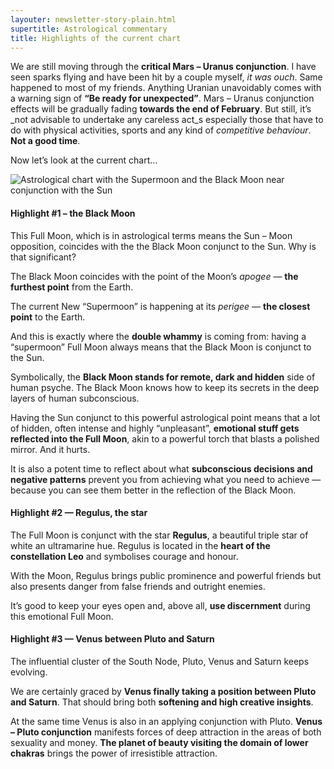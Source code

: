 ```yaml
---
layouter: newsletter-story-plain.html
supertitle: Astrological commentary
title: Highlights of the current chart
---
```


We are still moving through the **critical Mars – Uranus conjunction**. I have seen sparks flying and have been hit by a couple myself, _it was ouch_. Same happened to most of my friends. Anything Uranian unavoidably comes with a warning sign of **“Be ready for unexpected”**. Mars – Uranus conjunction effects will be gradually fading **towards the end of February**. But still, it’s _not advisable to undertake any careless act_s especially those that have to do with physical activities, sports and any kind of _competitive behaviour_. **Not a good time**.
 
Now let’s look at the current chart…

<img class="lazyload section-image-wide" data-srcset="/images/newsletters/tn-chart-2019-02-19.jpg" alt="Astrological chart with the Supermoon and the Black Moon near conjunction with the Sun">

#### Highlight #1 – the Black Moon

This Full Moon, which is in astrological terms means the Sun – Moon opposition, coincides with the the Black Moon conjunct to the Sun. Why is that significant? 

The Black Moon coincides with the point of the Moon’s _apogee_ — **the furthest point** from the Earth. 

The current New “Supermoon” is happening at its _perigee_ — **the closest point** to the Earth. 

And this is exactly where the **double whammy** is coming from: having a “supermoon” Full Moon always means that the Black Moon is conjunct to the Sun.

Symbolically, the **Black Moon stands for remote, dark and hidden** side of human psyche. The Black Moon knows how to keep its secrets in the deep layers of human subconscious. 

Having the Sun conjunct to this powerful astrological point means that a lot of hidden, often intense and highly “unpleasant”, **emotional stuff gets reflected into the Full Moon**, akin to a powerful torch that blasts a polished mirror. And it hurts.

It is also a potent time to reflect about what **subconscious decisions and negative patterns** prevent you from achieving what you need to achieve — because you can see them better in the reflection of the Black Moon.

#### Highlight #2 — Regulus, the star

The Full Moon is conjunct with the star **Regulus**, a beautiful triple star of white an ultramarine hue. Regulus is located in the **heart of the constellation Leo** and symbolises courage and honour.

With the Moon, Regulus brings public prominence and powerful friends but also presents danger from false friends and outright enemies.

It’s good to keep your eyes open and, above all, **use discernment** during this emotional Full Moon.
 
#### Highlight #3 — Venus between Pluto and Saturn

The influential cluster of the South Node, Pluto, Venus and Saturn keeps evolving.

We are certainly graced by **Venus finally taking a position between Pluto and Saturn**. That should bring both **softening and high creative insights**.

At the same time Venus is also in an applying conjunction with Pluto. **Venus – Pluto conjunction** manifests forces of deep attraction in the areas of both sexuality and money. **The planet of beauty visiting the domain of lower chakras** brings the power of irresistible attraction.